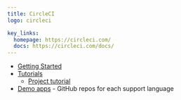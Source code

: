 ```yaml
---
title: CircleCI
logo: circleci

key_links:
  homepage: https://circleci.com/
  docs: https://circleci.com/docs/
---
```


- [Getting Started](https://circleci.com/docs/2.0/getting-started/)
- [Tutorials](https://circleci.com/docs/2.0/tutorials/)
    - [Project tutorial](https://circleci.com/docs/2.0/project-walkthrough/)
- [Demo apps](https://circleci.com/docs/2.0/demo-apps/) - GitHub repos for each support language
